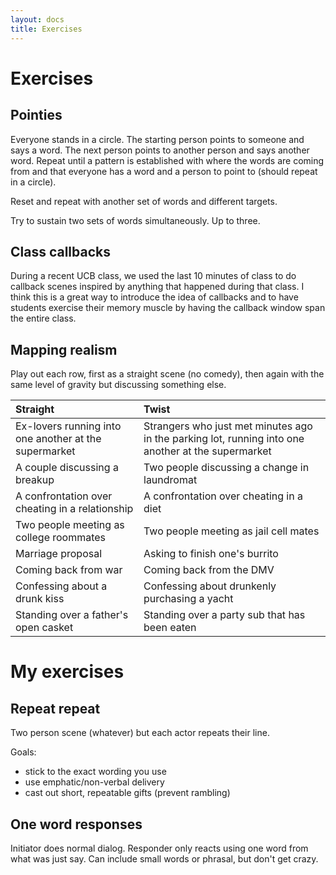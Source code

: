 ```yaml
---
layout: docs
title: Exercises
---
```


# Exercises

## Pointies

Everyone stands in a circle. The starting person points to someone and says a word. The next person points to another person and says another word. Repeat until a pattern is established with where the words are coming from and that everyone has a word and a person to point to \(should repeat in a circle\).

Reset and repeat with another set of words and different targets.

Try to sustain two sets of words simultaneously. Up to three.

## Class callbacks

During a recent UCB class, we used the last 10 minutes of class to do callback scenes inspired by anything that happened during that class. I think this is a great way to introduce the idea of callbacks and to have students exercise their memory muscle by having the callback window span the entire class.

## Mapping realism

Play out each row, first as a straight scene \(no comedy\), then again with the same level of gravity but discussing something else.

| Straight | Twist |
| :--- | :--- |
| Ex-lovers running into one another at the supermarket | Strangers who just met minutes ago in the parking lot, running into one another at the supermarket |
| A couple discussing a breakup | Two people discussing a change in laundromat |
| A confrontation over cheating in a relationship | A confrontation over cheating in a diet |
| Two people meeting as college roommates | Two people meeting as jail cell mates |
| Marriage proposal | Asking to finish one's burrito |
| Coming back from war | Coming back from the DMV |
| Confessing about a drunk kiss | Confessing about drunkenly purchasing a yacht |
| Standing over a father's open casket | Standing over a party sub that has been eaten |


# My exercises

## Repeat repeat

Two person scene (whatever) but each actor repeats their line.

Goals:
- stick to the exact wording you use
- use emphatic/non-verbal delivery
- cast out short, repeatable gifts (prevent rambling)

## One word responses

Initiator does normal dialog. Responder only reacts using one word from what was just say. Can include small words or phrasal, but don't get crazy.

